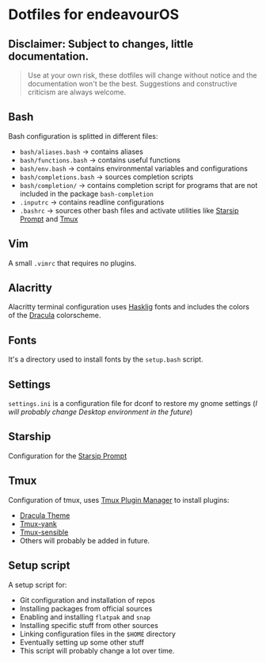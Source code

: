 # Dotfiles for endeavourOS

## Disclaimer: Subject to changes, little documentation.
> Use at your own risk, these dotfiles will change without notice and the documentation won't be the best.
> Suggestions and constructive criticism are always welcome.

## Bash
Bash configuration is splitted in different files:
* `bash/aliases.bash` -> contains aliases
* `bash/functions.bash` -> contains useful functions
* `bash/env.bash` -> contains environmental variables and configurations
* `bash/completions.bash` -> sources completion scripts
* `bash/completion/` -> contains completion script for programs that are not included in the package `bash-completion`
* `.inputrc` -> contains readline configurations
* `.bashrc` -> sources other bash files and activate utilities like [Starsip Prompt](https://starship.rs/) and [Tmux](https://github.com/tmux/tmux/wiki)

## Vim
A small `.vimrc` that requires no plugins.

## Alacritty
Alacritty terminal configuration uses [Hasklig](https://www.programmingfonts.org/#hasklig) fonts and includes the colors of the [Dracula](https://draculatheme.com/alacritty) colorscheme.

## Fonts
It's a directory used to install fonts by the `setup.bash` script.

## Settings
`settings.ini` is a configuration file for dconf to restore my gnome settings (_I will probably change Desktop environment in the future_)

## Starship
Configuration for the [Starsip Prompt](https://starship.rs/)

## Tmux
Configuration of tmux, uses [Tmux Plugin Manager](https://github.com/tmux-plugins/tpm) to install plugins:
* [Dracula Theme](https://draculatheme.com/tmux)
* [Tmux-yank](https://github.com/tmux-plugins/tmux-yank)
* [Tmux-sensible](https://github.com/tmux-plugins/tmux-sensible)
* Others will probably be added in future.

## Setup script
A setup script for:
* Git configuration and installation of repos
* Installing packages from official sources
* Enabling and installing `flatpak` and `snap`
* Installing specific stuff from other sources
* Linking configuration files in the `$HOME` directory
* Eventually setting up some other stuff
* This script will probably change a lot over time.
